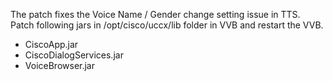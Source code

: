 The patch fixes the Voice Name / Gender change setting issue in TTS. 
Patch following jars in /opt/cisco/uccx/lib folder in VVB and restart the VVB.
* CiscoApp.jar	
* CiscoDialogServices.jar	
* VoiceBrowser.jar
